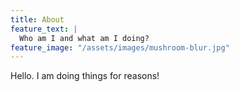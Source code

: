 ```yaml
---
title: About
feature_text: |
  Who am I and what am I doing?
feature_image: "/assets/images/mushroom-blur.jpg"
---
```


Hello. I am doing things for reasons!
